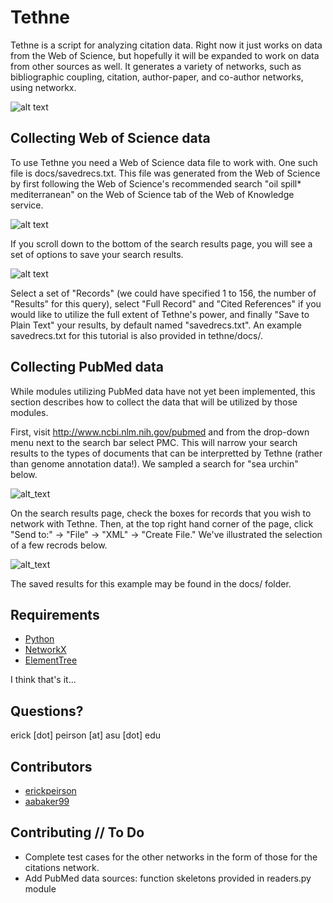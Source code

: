# Tethne

Tethne is a script for analyzing citation data. Right now it just works on data from the Web of Science, but hopefully it will be expanded to work on data from other sources as well. It generates a variety of networks, such as bibliographic coupling, citation, author-paper, and co-author networks, using networkx. 

![alt text](https://raw.github.com/erickpeirson/tethne/python/docs/logo.jpeg "Tethneus, an orb weaving spider.")

## Collecting Web of Science data
To use Tethne you need a Web of Science data file to work with. One such file is docs/savedrecs.txt. This file was generated from the Web of Science by first following the Web of Science's recommended search "oil spill\* mediterranean" on the Web of Science tab of the Web of Knowledge service.  

![alt text](https://raw.github.com/erickpeirson/tethne/blob/python/docs/WebOfScienceSearch.png?raw=true "Web of Science Search")

If you scroll down to the bottom of the search results page, you will see a set of options to save your search results.  

![alt text](https://raw.github.com/erickpeirson/tethne/blob/python/docs/WebOfScienceResults.png "Web of Science Results")  

Select a set of "Records" (we could have specified 1 to 156, the number of "Results" for this query), select "Full Record" and "Cited References" if you would like to utilize the full extent of Tethne's power, and finally "Save to Plain Text" your results, by default named "savedrecs.txt". An example savedrecs.txt for this tutorial is also provided in tethne/docs/.

## Collecting PubMed data

While modules utilizing PubMed data have not yet been implemented, this section describes how to collect the data that will be utilized by those modules.

First, visit http://www.ncbi.nlm.nih.gov/pubmed and from the drop-down menu next to the search bar select PMC. This will narrow your search results to the types of documents that can be interpretted by Tethne (rather than genome annotation data!). We sampled a search for "sea urchin" below.

![alt_text](https://github.com/erickpeirson/tethne/blob/python/docs/PMCSearch.png?raw=true "PMC Search")

On the search results page, check the boxes for records that you wish to network with Tethne. Then, at the top right hand corner of the page, click "Send to:" -> "File" -> "XML" -> "Create File." We've illustrated the selection of a few recrods below.

![alt_text](https://github.com/erickpeirson/tethne/blob/python/docs/PMCResults.png?raw=true "PMC Results")

The saved results for this example may be found in the docs/ folder.

## Requirements
* [Python](http://www.python.org/)
* [NetworkX](http://networkx.github.io/)
* [ElementTree](http://docs.python.org/2/library/xml.etree.elementtree.html)

I think that's it...

## Questions?
erick [dot] peirson [at] asu [dot] edu

## Contributors
* [erickpeirson](http://github.com/erickpeirson)
* [aabaker99](http://github.com/aabaker99)

## Contributing // To Do
* Complete test cases for the other networks in the form of those for the citations network.
* Add PubMed data sources: function skeletons provided in readers.py module
